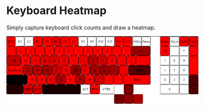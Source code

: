 # Keyboard Heatmap


Simply capture keyboard click counts and draw a heatmap.

![KeyboardHeatmap](./sample.png)